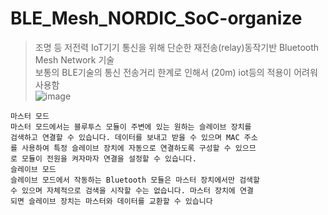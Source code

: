 # BLE_Mesh_NORDIC_SoC-organize
> 조명 등 저전력 IoT기기 통신을 위해 단순한 재전송(relay)동작기반 Bluetooth Mesh 
> Network 기술  
> 보통의 BLE기술의 통신 전송거리 한계로 인해서 (20m) iot등의 적용이 어려워 사용함  
> ![image](https://github.com/jinjin2e/BLE_Mesh_NORDIC_SoC-organize/assets/93366905/f46b41c0-e75a-4c36-bd7f-e8f658c19229)
```
마스터 모드
마스터 모드에서는 블루투스 모듈이 주변에 있는 원하는 슬레이브 장치를
검색하고 연결할 수 있습니다. 데이터를 보내고 받을 수 있으며 MAC 주소
를 사용하여 특정 슬레이브 장치에 자동으로 연결하도록 구성할 수 있으므
로 모듈이 전원을 켜자마자 연결을 설정할 수 있습니다.
슬레이브 모드
슬레이브 모드에서 작동하는 Bluetooth 모듈은 마스터 장치에서만 검색할
수 있으며 자체적으로 검색을 시작할 수는 없습니다. 마스터 장치에 연결
되면 슬레이브 장치는 마스터와 데이터를 교환할 수 있습니다
```

